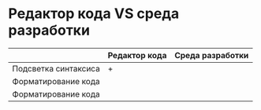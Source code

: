 # Редактор кода VS среда разработки

|                      | Редактор кода | Среда разработки |
| -------------------- | ------------- | ---------------- |
| Подсветка синтаксиса | +             |                  |
| Форматирование кода  |               |                  |
| Форматирование кода  |               |                  |
